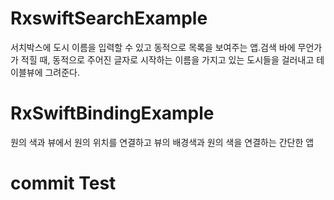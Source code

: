# RxswiftSearchExample
서치박스에 도시 이름을 입력할 수 있고 동적으로 목록을 보여주는 앱.검색 바에 무언가가 적힐 때, 동적으로
주어진 글자로 시작하는 이름을 가지고 있는 도시들을 걸러내고 테이블뷰에 그려준다.
# RxSwiftBindingExample
원의 색과 뷰에서 원의 위치를 연결하고 뷰의 배경색과 원의 색을 연결하는 간단한 앱

# commit Test
